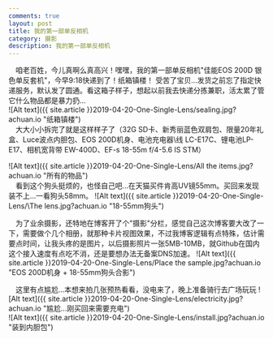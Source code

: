 ```yaml
---
comments: true
layout: post
title: 我的第一部单反相机
category: 摄影
description: 我的第一部单反相机
---
```


&emsp;咱老百姓，今儿真啊么真高兴！嘿嘿，我的第一部单反相机"佳能EOS 200D 银色单反套机"，今早9:18快递到了！纸箱镇楼！ 
受苦了宝贝...发货之前忘了指定快递服务，默认发了圆通。看这箱子样子，想起以前我去快递分拣兼职，活太累了管它什么物品都是暴力扔...  
![Alt text]({{ site.article }}2019-04-20-One-Single-Lens/sealing.jpg?achuan.io "纸箱镇楼")    
&emsp;大大小小拆完了就是这样样子了（32G SD卡、新秀丽蓝色双肩包、限量20年礼盒、Luce波点内胆包、EOS 200D机身、电池充电器\线 LC-E17C、锂电池LP-E17、相机宽背带 EW-400D、EF-s 18-55m f/4-5.6 IS STM）

![Alt text]({{ site.article }}2019-04-20-One-Single-Lens/All the items.jpg?achuan.io "所有的物品")   
&emsp;看到这个狗头挺烦的，也怪自己吧...在天猫买件肯高UV镜55mm。买回来发现装不上...一看狗头58mm。
![Alt text]({{ site.article }}2019-04-20-One-Single-Lens/\The lens.jpg?achuan.io "18-55mm狗头")   

&emsp;为了业余摄影，还特地在博客开了个"摄影"分栏，感觉自己这次博客要大改了一下，需要做个几个相册，就那种卡片视图效果，不过我博客逻辑有点特殊，估计需要点时间，让我头疼的是图片，以后摄影照片一张5MB-10MB，就Github在国内这个接入速度有点吃不消，还是要想办法无备案DNS加速。
![Alt text]({{ site.article }}2019-04-20-One-Single-Lens/Place the sample.jpg?achuan.io "EOS 200D机身 + 18-55mm狗头合影")  
 
&emsp;这里有点尴尬...本想来拍几张预热看看，没电来了，晚上准备骑行去广场玩玩
![Alt text]({{ site.article }}2019-04-20-One-Single-Lens/electricity.jpg?achuan.io "尴尬...刚买回来需要充电")   
![Alt text]({{ site.article }}2019-04-20-One-Single-Lens/install.jpg?achuan.io "装到内胆包")   

